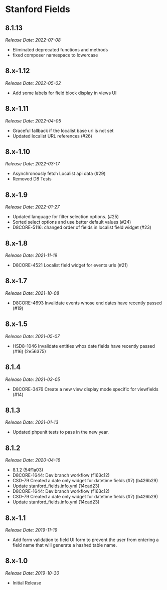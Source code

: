 # Stanford Fields


8.1.13
--------------------------------------------------------------------------------
_Release Date: 2022-07-08_

- Eliminated deprecated functions and methods
- fixed composer namespace to lowercase


8.x-1.12
--------------------------------------------------------------------------------
_Release Date: 2022-05-02_

- Add some labels for field block display in views UI


8.x-1.11
--------------------------------------------------------------------------------
_Release Date: 2022-04-05_

- Graceful fallback if the localist base url is not set
- Updated localist URL references (#26)


8.x-1.10
--------------------------------------------------------------------------------
_Release Date: 2022-03-17_

- Asynchronously fetch Localist api data (#29)
- Removed D8 Tests


8.x-1.9
--------------------------------------------------------------------------------
_Release Date: 2022-01-27_

- Updated language for filter selection options. (#25)
- Sorted select options and use better default values (#24)
- D8CORE-5116: changed order of fields in localist field widget (#23)


8.x-1.8
--------------------------------------------------------------------------------
_Release Date: 2021-11-19_

- D8CORE-4521 Localist field widget for events urls (#21)


8.x-1.7
--------------------------------------------------------------------------------
_Release Date: 2021-10-08_

- D8CORE-4693 Invalidate events whose end dates have recently passed (#19)

8.x-1.5
--------------------------------------------------------------------------------
_Release Date: 2021-05-07_

- HSD8-1046 Invalidate entities whos date fields have recently passed (#16) (2e56375)

8.1.4
--------------------------------------------------------------------------------
_Release Date: 2021-03-05_

- D8CORE-3476 Create a new view display mode specific for viewfields (#14)

8.1.3
--------------------------------------------------------------------------------
_Release Date: 2021-01-13_

* Updated phpunit tests to pass in the new year.

8.1.2
--------------------------------------------------------------------------------
_Release Date: 2020-04-16_

* 8.1.2 (54f1a03)
* D8CORE-1644: Dev branch workflow (f163c12)
* CSD-79 Created a date only widget for datetime fields (#7) (b426b29)
* Update stanford_fields.info.yml (14cad23)
* D8CORE-1644: Dev branch workflow (f163c12)
* CSD-79 Created a date only widget for datetime fields (#7) (b426b29)
* Update stanford_fields.info.yml (14cad23)

8.x-1.1
--------------------------------------------------------------------------------
_Release Date: 2019-11-19_

- Add form validation to field UI form to prevent the user from entering a field
name that will generate a hashed table name.

8.x-1.0
--------------------------------------------------------------------------------
_Release Date: 2019-10-30_

- Initial Release
